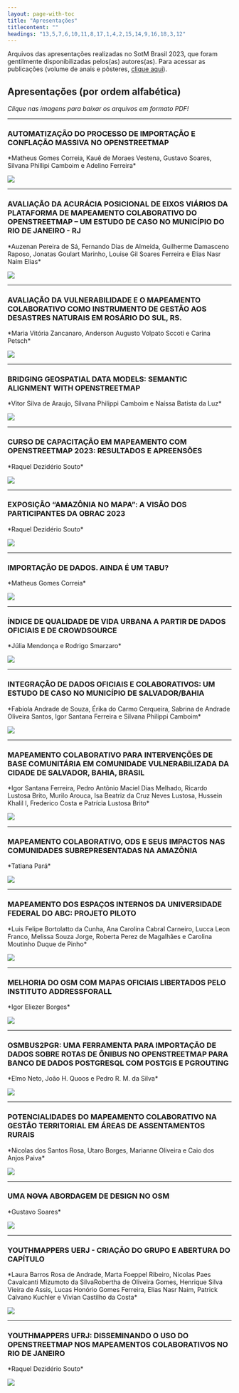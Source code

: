 ```yaml
---
layout: page-with-toc
title: "Apresentações"
titlecontent: ""
headings: "13,5,7,6,10,11,8,17,1,4,2,15,14,9,16,18,3,12"
---
```

<!--
<style>
  body {
    counter-reset: poster-submission;
  }
  h2::before {

    font-weight: bold;
  }
  #toc li a {
    padding-top: 4px;
    padding-bottom: 4px;
  }
  -->


Arquivos das apresentações realizadas no SotM Brasil 2023, que foram gentilmente disponibilizadas pelos(as) autores(as). Para acessar as publicações (volume de anais e pôsteres, <a href="https://sotm-br.github.io/2023/posters/" target="_blank">clique aqui</a>).

## Apresentações (por ordem alfabética)
*Clique nas imagens para baixar os arquivos em formato PDF!*
<hr>

<!-- apresentacoes ordenadas alfabeticamente de A a Z -->
<!-- lista atualizada em 27 out 2023 aguardando os demais que porventura enviarem -->

<h3 id="13">AUTOMATIZAÇÃO DO PROCESSO DE IMPORTAÇÃO E CONFLAÇÃO MASSIVA NO OPENSTREETMAP</h3>
*Matheus Gomes Correia, Kauê de Moraes Vestena, Gustavo Soares, Silvana Phillipi Camboim e Adelino Ferreira*

[<img src="https://sotm-br.github.io/2023/presentations/thumbnails/ap13.jpg" style="max-height:300px; max-width:300px;">](https://sotm-br.github.io/2023/presentations/pdf/ap13_sotmbr2023.pdf)

<hr>


<h3 id="5">AVALIAÇÃO DA ACURÁCIA POSICIONAL DE EIXOS VIÁRIOS DA PLATAFORMA DE MAPEAMENTO COLABORATIVO DO OPENSTREETMAP – UM ESTUDO DE CASO NO MUNICÍPIO DO RIO DE JANEIRO - RJ</h3>
*Auzenan Pereira de Sá, Fernando Dias de Almeida, Guilherme Damasceno Raposo, Jonatas Goulart Marinho, Louise Gil Soares Ferreira e Elias Nasr Naim Elias*

[<img src="https://sotm-br.github.io/2023/presentations/thumbnails/ap5.jpg" style="max-height:300px; max-width:300px;">](https://sotm-br.github.io/2023/presentations/pdf/ap5_sotmbr2023.pdf)

<hr>


<h3 id="7">AVALIAÇÃO DA VULNERABILIDADE E O MAPEAMENTO COLABORATIVO COMO INSTRUMENTO DE GESTÃO AOS DESASTRES NATURAIS EM ROSÁRIO DO SUL, RS.</h3>
*Maria Vitória Zancanaro, Anderson Augusto Volpato Sccoti e Carina Petsch*

[<img src="https://sotm-br.github.io/2023/presentations/thumbnails/ap7.jpg" style="max-height:300px; max-width:300px;">](https://sotm-br.github.io/2023/presentations/pdf/ap7_sotmbr2023.pdf)

<hr>


<h3 id="6">BRIDGING GEOSPATIAL DATA MODELS: SEMANTIC ALIGNMENT WITH OPENSTREETMAP</h3>
*Vitor Silva de Araujo, Silvana Philippi Camboim e Naíssa Batista da Luz*

[<img src="https://sotm-br.github.io/2023/presentations/thumbnails/ap6.jpg" style="max-height:300px; max-width:300px;">](https://sotm-br.github.io/2023/presentations/pdf/ap6_sotmbr2023.pdf)

<hr>


<h3 id="10">CURSO DE CAPACITAÇÃO EM MAPEAMENTO COM OPENSTREETMAP 2023: RESULTADOS E APREENSÕES</h3>
*Raquel Dezidério Souto*

[<img src="https://sotm-br.github.io/2023/presentations/thumbnails/ap10.jpg" style="max-height:300px; max-width:300px;">](https://sotm-br.github.io/2023/presentations/pdf/ap10_sotmbr2023.pdf)

<hr>


<h3 id="11">EXPOSIÇÃO “AMAZÔNIA NO MAPA”: A VISÃO DOS PARTICIPANTES DA OBRAC 2023</h3>
*Raquel Dezidério Souto*

[<img src="https://sotm-br.github.io/2023/presentations/thumbnails/ap11.jpg" style="max-height:300px; max-width:300px;">](https://sotm-br.github.io/2023/presentations/pdf/ap11_sotmbr2023.pdf)

<hr>


<h3 id="8">IMPORTAÇÃO DE DADOS. AINDA É UM TABU?</h3>
*Matheus Gomes Correia*

[<img src="https://sotm-br.github.io/2023/presentations/thumbnails/ap8.jpg" style="max-height:300px; max-width:300px;">](https://sotm-br.github.io/2023/presentations/pdf/ap8_sotmbr2023.pdf)

<hr>


<h3 id="17">ÍNDICE DE QUALIDADE DE VIDA URBANA A PARTIR DE DADOS OFICIAIS E DE CROWDSOURCE</h3>
*Júlia Mendonça e Rodrigo Smarzaro*

[<img src="https://sotm-br.github.io/2023/presentations/thumbnails/ap17.jpg" style="max-height:300px; max-width:300px;">](https://sotm-br.github.io/2023/presentations/pdf/ap17_sotmbr2023.pdf)

<hr>


<h3 id="1">INTEGRAÇÃO DE DADOS OFICIAIS E COLABORATIVOS: UM ESTUDO DE CASO NO MUNICÍPIO DE SALVADOR/BAHIA</h3>
*Fabíola Andrade de Souza, Érika do Carmo Cerqueira, Sabrina de Andrade Oliveira Santos, Igor Santana Ferreira e Silvana Philippi Camboim*

[<img src="https://sotm-br.github.io/2023/presentations/thumbnails/ap1.jpg" style="max-height:50%; max-width:50%;">](https://sotm-br.github.io/2023/presentations/pdf/ap1_sotmbr2023.pdf)

<hr>


<h3 id="4">MAPEAMENTO COLABORATIVO PARA INTERVENÇÕES DE BASE COMUNITÁRIA EM COMUNIDADE VULNERABILIZADA DA CIDADE DE SALVADOR, BAHIA, BRASIL</h3>
*Igor Santana Ferreira, Pedro Antônio Maciel Dias Melhado, Ricardo Lustosa Brito, Murilo Arouca, Isa Beatriz da Cruz Neves Lustosa, Hussein Khalil l, Frederico Costa e Patrícia Lustosa Brito*

[<img src="https://sotm-br.github.io/2023/presentations/thumbnails/ap4.jpg" style="max-height:300px; max-width:300px;">](https://sotm-br.github.io/2023/presentations/pdf/ap4_sotmbr2023.pdf)

<hr>


<h3 id="2">MAPEAMENTO COLABORATIVO, ODS E SEUS IMPACTOS NAS COMUNIDADES SUBREPRESENTADAS NA AMAZÔNIA</h3>
*Tatiana Pará*

[<img src="https://sotm-br.github.io/2023/presentations/thumbnails/ap2.jpg" style="max-height:300px; max-width:300px;">](https://sotm-br.github.io/2023/presentations/pdf/ap2_sotmbr2023.pdf)

<hr>


<h3 id="15">MAPEAMENTO DOS ESPAÇOS INTERNOS DA UNIVERSIDADE FEDERAL DO ABC: PROJETO PILOTO</h3>
*Luis Felipe Bortolatto da Cunha, Ana Carolina Cabral Carneiro, Lucca Leon Franco, Melissa Souza Jorge, Roberta Perez de Magalhães e Carolina Moutinho Duque de Pinho*

[<img src="https://sotm-br.github.io/2023/presentations/thumbnails/ap15.jpg" style="max-height:300px; max-width:300px;">](https://sotm-br.github.io/2023/presentations/pdf/ap15_sotmbr2023.pdf)

<hr>


<h3 id="14">MELHORIA DO OSM COM MAPAS OFICIAIS LIBERTADOS PELO INSTITUTO ADDRESSFORALL</h3>
*Igor Eliezer Borges*

[<img src="https://sotm-br.github.io/2023/presentations/thumbnails/ap14.jpg" style="max-height:300px; max-width:300px;">](https://sotm-br.github.io/2023/presentations/pdf/ap14_sotmbr2023.pdf)

<hr>


<h3 id="9">OSMBUS2PGR: UMA FERRAMENTA PARA IMPORTAÇÃO DE DADOS SOBRE ROTAS DE ÔNIBUS NO OPENSTREETMAP PARA BANCO DE DADOS POSTGRESQL COM POSTGIS E PGROUTING</h3>
*Elmo Neto, João H. Quoos e Pedro R. M. da Silva*

[<img src="https://sotm-br.github.io/2023/presentations/thumbnails/ap9.jpg" style="max-height:300px; max-width:300px;">](https://sotm-br.github.io/2023/presentations/pdf/ap9_sotmbr2023.pdf)

<hr>


<h3 id="16">POTENCIALIDADES DO MAPEAMENTO COLABORATIVO NA GESTÃO TERRITORIAL EM ÁREAS DE ASSENTAMENTOS RURAIS</h3>
*Nicolas dos Santos Rosa, Utaro Borges, Marianne Oliveira e Caio dos Anjos Paiva*

[<img src="https://sotm-br.github.io/2023/presentations/thumbnails/ap16.jpg" style="max-height:300px; max-width:300px;">](https://sotm-br.github.io/2023/presentations/pdf/ap16_sotmbr2023.pdf)

<hr>


<h3 id="18">UMA <s>NOVA</s> ABORDAGEM DE DESIGN NO OSM</h3>
*Gustavo Soares*

[<img src="https://sotm-br.github.io/2023/presentations/thumbnails/ap18.jpg" style="max-height:300px; max-width:300px;">](https://sotm-br.github.io/2023/presentations/pdf/ap18_sotmbr2023.pdf)

<hr>


<h3 id="3">YOUTHMAPPERS UERJ - CRIAÇÃO DO GRUPO E ABERTURA DO CAPÍTULO</h3>
*Laura Barros Rosa de Andrade, Marta Foeppel Ribeiro, Nicolas Paes Cavalcanti Mizumoto da SilvaRobertha de Oliveira Gomes, Henrique Silva Vieira de Assis, Lucas Honório Gomes Ferreira, Elias Nasr Naim, Patrick Calvano Kuchler e Vivian Castilho da Costa*

[<img src="https://sotm-br.github.io/2023/presentations/thumbnails/ap3.jpg" style="max-height:300px; max-width:300px;">](https://sotm-br.github.io/2023/presentations/pdf/ap3_sotmbr2023.pdf)

<hr>


<h3 id="12">YOUTHMAPPERS UFRJ: DISSEMINANDO O USO DO OPENSTREETMAP NOS MAPEAMENTOS COLABORATIVOS NO RIO DE JANEIRO</h3>
*Raquel Dezidério Souto*

[<img src="https://sotm-br.github.io/2023/presentations/thumbnails/ap12.jpg" style="max-height:300px; max-width:300px;">](https://sotm-br.github.io/2023/presentations/pdf/ap12_sotmbr2023.pdf)

